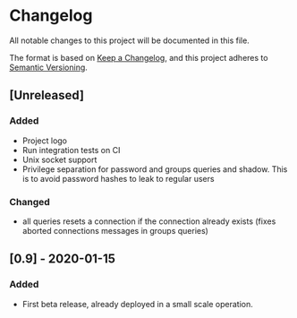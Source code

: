 # Changelog
All notable changes to this project will be documented in this file.

The format is based on [Keep a Changelog](https://keepachangelog.com/en/1.0.0/),
and this project adheres to [Semantic Versioning](https://semver.org/spec/v2.0.0.html).

## [Unreleased]
### Added
- Project logo
- Run integration tests on CI
- Unix socket support
- Privilege separation for password and groups queries and shadow. This is to avoid password hashes to leak to regular users

### Changed
- all queries resets a connection if the connection already exists (fixes aborted connections messages in groups queries)

## [0.9] - 2020-01-15
### Added
- First beta release, already deployed in a small scale operation.
